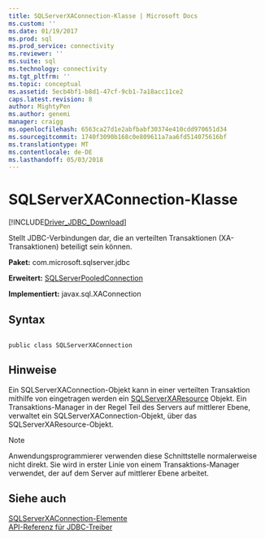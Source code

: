 ```yaml
---
title: SQLServerXAConnection-Klasse | Microsoft Docs
ms.custom: ''
ms.date: 01/19/2017
ms.prod: sql
ms.prod_service: connectivity
ms.reviewer: ''
ms.suite: sql
ms.technology: connectivity
ms.tgt_pltfrm: ''
ms.topic: conceptual
ms.assetid: 5ecb4bf1-b8d1-47cf-9cb1-7a18acc11ce2
caps.latest.revision: 8
author: MightyPen
ms.author: genemi
manager: craigg
ms.openlocfilehash: 6563ca27d1e2abfbabf30374e410cdd970651d34
ms.sourcegitcommit: 1740f3090b168c0e809611a7aa6fd514075616bf
ms.translationtype: MT
ms.contentlocale: de-DE
ms.lasthandoff: 05/03/2018
---
```

# <a name="sqlserverxaconnection-class"></a>SQLServerXAConnection-Klasse
[!INCLUDE[Driver_JDBC_Download](../../../includes/driver_jdbc_download.md)]

  Stellt JDBC-Verbindungen dar, die an verteilten Transaktionen (XA-Transaktionen) beteiligt sein können.  
  
 **Paket:** com.microsoft.sqlserver.jdbc  
  
 **Erweitert:** [SQLServerPooledConnection](../../../connect/jdbc/reference/sqlserverpooledconnection-class.md)  
  
 **Implementiert:** javax.sql.XAConnection  
  
## <a name="syntax"></a>Syntax  
  
```  
  
public class SQLServerXAConnection  
```  
  
## <a name="remarks"></a>Hinweise  
 Ein SQLServerXAConnection-Objekt kann in einer verteilten Transaktion mithilfe von eingetragen werden ein [SQLServerXAResource](../../../connect/jdbc/reference/sqlserverxaresource-class.md) Objekt. Ein Transaktions-Manager in der Regel Teil des Servers auf mittlerer Ebene, verwaltet ein SQLServerXAConnection-Objekt, über das SQLServerXAResource-Objekt.  
  
> [!NOTE]  
>  Anwendungsprogrammierer verwenden diese Schnittstelle normalerweise nicht direkt. Sie wird in erster Linie von einem Transaktions-Manager verwendet, der auf dem Server auf mittlerer Ebene arbeitet.  
  
## <a name="see-also"></a>Siehe auch  
 [SQLServerXAConnection-Elemente](../../../connect/jdbc/reference/sqlserverxaconnection-members.md)   
 [API-Referenz für JDBC-Treiber](../../../connect/jdbc/reference/jdbc-driver-api-reference.md)  
  
  
